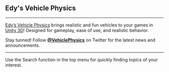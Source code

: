
## Edy's Vehicle Physics

---

[Edy’s Vehicle Physics](https://www.assetstore.unity3d.com/en/#!/content/403) brings realistic and
fun vehicles to your games in [Unity 3D](http://unity3d.com)! Designed for gameplay, ease of use,
and realistic behavior.

Stay tunned! Follow **[@VehiclePhysics](https://twitter.com/VehiclePhysics)** on Twitter for the
latest news and announcements.

---

Use the Search function in the top menu for quickly finding topics of your interest.